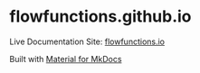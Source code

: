 # flowfunctions.github.io

Live Documentation Site: [flowfunctions.io](https://flowfunctions.github.io)

Built with [Material for MkDocs](https://squidfunk.github.io/mkdocs-material/)



